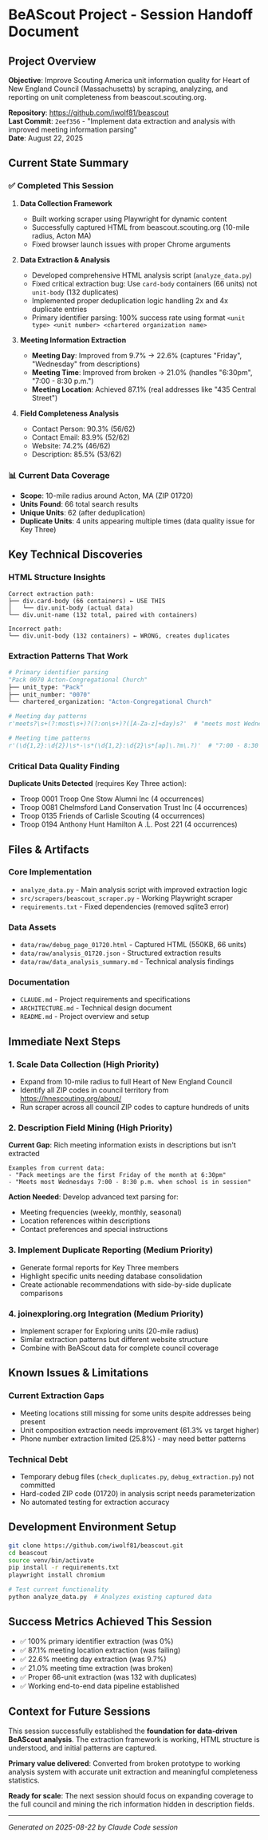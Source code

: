 # BeAScout Project - Session Handoff Document

## Project Overview
**Objective**: Improve Scouting America unit information quality for Heart of New England Council (Massachusetts) by scraping, analyzing, and reporting on unit completeness from beascout.scouting.org.

**Repository**: https://github.com/iwolf81/beascout  
**Last Commit**: `2eef356` - "Implement data extraction and analysis with improved meeting information parsing"  
**Date**: August 22, 2025

## Current State Summary

### ✅ Completed This Session
1. **Data Collection Framework**
   - Built working scraper using Playwright for dynamic content
   - Successfully captured HTML from beascout.scouting.org (10-mile radius, Acton MA)
   - Fixed browser launch issues with proper Chrome arguments

2. **Data Extraction & Analysis**
   - Developed comprehensive HTML analysis script (`analyze_data.py`)
   - Fixed critical extraction bug: Use `card-body` containers (66 units) not `unit-body` (132 duplicates)
   - Implemented proper deduplication logic handling 2x and 4x duplicate entries
   - Primary identifier parsing: 100% success rate using format `<unit type> <unit number> <chartered organization name>`

3. **Meeting Information Extraction**
   - **Meeting Day**: Improved from 9.7% → 22.6% (captures "Friday", "Wednesday" from descriptions)
   - **Meeting Time**: Improved from broken → 21.0% (handles "6:30pm", "7:00 - 8:30 p.m.")
   - **Meeting Location**: Achieved 87.1% (real addresses like "435 Central Street")

4. **Field Completeness Analysis**
   - Contact Person: 90.3% (56/62)
   - Contact Email: 83.9% (52/62)  
   - Website: 74.2% (46/62)
   - Description: 85.5% (53/62)

### 📊 Current Data Coverage
- **Scope**: 10-mile radius around Acton, MA (ZIP 01720)
- **Units Found**: 66 total search results
- **Unique Units**: 62 (after deduplication)
- **Duplicate Units**: 4 units appearing multiple times (data quality issue for Key Three)

## Key Technical Discoveries

### HTML Structure Insights
```
Correct extraction path:
├── div.card-body (66 containers) ← USE THIS
│   └── div.unit-body (actual data)
└── div.unit-name (132 total, paired with containers)

Incorrect path:
└── div.unit-body (132 containers) ← WRONG, creates duplicates
```

### Extraction Patterns That Work
```python
# Primary identifier parsing
"Pack 0070 Acton-Congregational Church"
├── unit_type: "Pack"  
├── unit_number: "0070"
└── chartered_organization: "Acton-Congregational Church"

# Meeting day patterns  
r'meets?\s+(?:most\s+)?(?:on\s+)?([A-Za-z]+day)s?'  # "meets most Wednesdays"

# Meeting time patterns
r'(\d{1,2}:\d{2})\s*-\s*(\d{1,2}:\d{2}\s*[ap]\.?m\.?)'  # "7:00 - 8:30 p.m."
```

### Critical Data Quality Finding
**Duplicate Units Detected** (requires Key Three action):
- Troop 0001 Troop One Stow Alumni Inc (4 occurrences)
- Troop 0081 Chelmsford Land Conservation Trust Inc (4 occurrences)  
- Troop 0135 Friends of Carlisle Scouting (4 occurrences)
- Troop 0194 Anthony Hunt Hamilton A .L. Post 221 (4 occurrences)

## Files & Artifacts

### Core Implementation
- `analyze_data.py` - Main analysis script with improved extraction logic
- `src/scrapers/beascout_scraper.py` - Working Playwright scraper
- `requirements.txt` - Fixed dependencies (removed sqlite3 error)

### Data Assets  
- `data/raw/debug_page_01720.html` - Captured HTML (550KB, 66 units)
- `data/raw/analysis_01720.json` - Structured extraction results
- `data/raw/data_analysis_summary.md` - Technical analysis findings

### Documentation
- `CLAUDE.md` - Project requirements and specifications
- `ARCHITECTURE.md` - Technical design document
- `README.md` - Project overview and setup

## Immediate Next Steps

### 1. Scale Data Collection (High Priority)
- Expand from 10-mile radius to full Heart of New England Council
- Identify all ZIP codes in council territory from https://hnescouting.org/about/
- Run scraper across all council ZIP codes to capture hundreds of units

### 2. Description Field Mining (High Priority)  
**Current Gap**: Rich meeting information exists in descriptions but isn't extracted
```
Examples from current data:
- "Pack meetings are the first Friday of the month at 6:30pm"
- "Meets most Wednesdays 7:00 - 8:30 p.m. when school is in session"
```

**Action Needed**: Develop advanced text parsing for:
- Meeting frequencies (weekly, monthly, seasonal)
- Location references within descriptions  
- Contact preferences and special instructions

### 3. Implement Duplicate Reporting (Medium Priority)
- Generate formal reports for Key Three members
- Highlight specific units needing database consolidation
- Create actionable recommendations with side-by-side duplicate comparisons

### 4. joinexploring.org Integration (Medium Priority)
- Implement scraper for Exploring units (20-mile radius)
- Similar extraction patterns but different website structure
- Combine with BeAScout data for complete council coverage

## Known Issues & Limitations

### Current Extraction Gaps
- Meeting locations still missing for some units despite addresses being present
- Unit composition extraction needs improvement (61.3% vs target higher)
- Phone number extraction limited (25.8%) - may need better patterns

### Technical Debt
- Temporary debug files (`check_duplicates.py`, `debug_extraction.py`) not committed
- Hard-coded ZIP code (01720) in analysis script needs parameterization
- No automated testing for extraction accuracy

## Development Environment Setup
```bash
git clone https://github.com/iwolf81/beascout.git
cd beascout
source venv/bin/activate
pip install -r requirements.txt
playwright install chromium

# Test current functionality
python analyze_data.py  # Analyzes existing captured data
```

## Success Metrics Achieved This Session
- ✅ 100% primary identifier extraction (was 0%)
- ✅ 87.1% meeting location extraction (was failing)  
- ✅ 22.6% meeting day extraction (was 9.7%)
- ✅ 21.0% meeting time extraction (was broken)
- ✅ Proper 66-unit extraction (was 132 with duplicates)
- ✅ Working end-to-end data pipeline established

## Context for Future Sessions
This session successfully established the **foundation for data-driven BeAScout analysis**. The extraction framework is working, HTML structure is understood, and initial patterns are captured. 

**Primary value delivered**: Converted from broken prototype to working analysis system with accurate unit extraction and meaningful completeness statistics.

**Ready for scale**: The next session should focus on expanding coverage to the full council and mining the rich information hidden in description fields.

---
*Generated on 2025-08-22 by Claude Code session*
